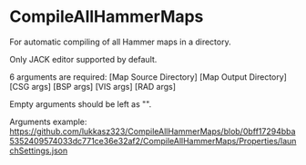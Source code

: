 # CompileAllHammerMaps
For automatic compiling of all Hammer maps in a directory. 

Only JACK editor supported by default.

6 arguments are required: [Map Source Directory] [Map Output Directory] [CSG args] [BSP args] [VIS args] [RAD args]

Empty arguments should be left as "".

Arguments example: https://github.com/lukkasz323/CompileAllHammerMaps/blob/0bff17294bba5352409574033dc771ce36e32af2/CompileAllHammerMaps/Properties/launchSettings.json
